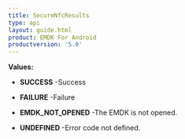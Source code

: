 ```yaml
---
title: SecureNfcResults
type: api
layout: guide.html
product: EMDK For Android
productversion: '5.0'
---
```





**Values:**

* **SUCCESS** -Success

* **FAILURE** -Failure

* **EMDK_NOT_OPENED** -The EMDK is not opened.

* **UNDEFINED** -Error code not defined.





